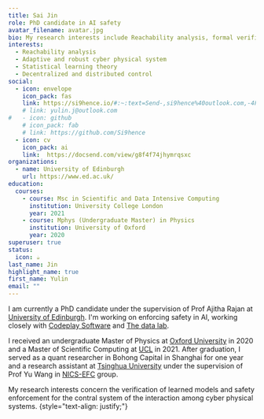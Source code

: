 ```yaml
---
title: Sai Jin
role: PhD candidate in AI safety
avatar_filename: avatar.jpg
bio: My research interests include Reachability analysis, formal verification and convex optimization.
interests:
  - Reachability analysis
  - Adaptive and robust cyber physical system
  - Statistical learning theory
  - Decentralized and distributed control
social:
  - icon: envelope
    icon_pack: fas
    link: https://si9hence.io/#:~:text=Send-,si9hence%40outlook.com,-4F%20Rohm%20Building
    # link: yulin.j@outlook.com
#   - icon: github
    # icon_pack: fab
    # link: https://github.com/Si9hence
  - icon: cv
    icon_pack: ai
    link:  https://docsend.com/view/g8f4f74jhymrqsxc
organizations:
  - name: University of Edinburgh
    url: https://www.ed.ac.uk/
education:
  courses:
    - course: Msc in Scientific and Data Intensive Computing
      institution: University College London
      year: 2021
    - course: Mphys (Undergraduate Master) in Physics
      institution: University of Oxford
      year: 2020
superuser: true
status:
  icon: ☕️
last_name: Jin
highlight_name: true
first_name: Yulin
email: ""
---
```


I am currently a PhD candidate under the supervision of Prof Ajitha Rajan at [University of Edinburgh](https://www.ed.ac.uk/). I'm working on enforcing safety in AI, working closely with [Codeplay Software](https://codeplay.com/) and [The data lab](https://thedatalab.com/).

I received an undergraduate Master of Physics at [Oxford University](https://www.ox.ac.uk/) in 2020 and a Master of Scientific Computing at [UCL](https://www.ucl.ac.uk/) in 2021. After graduation, I served as a quant researcher in Bohong Capital in Shanghai for one year and a research assistant at [Tsinghua University](https://www.tsinghua.edu.cn/en/) under the supervision of Prof Yu Wang in [NICS-EFC](https://nicsefc.ee.tsinghua.edu.cn/) group.

My research interests concern the verification of learned models and safety enforcement for the contral system of the interaction among cyber physical systems. 
{style="text-align: justify;"}
